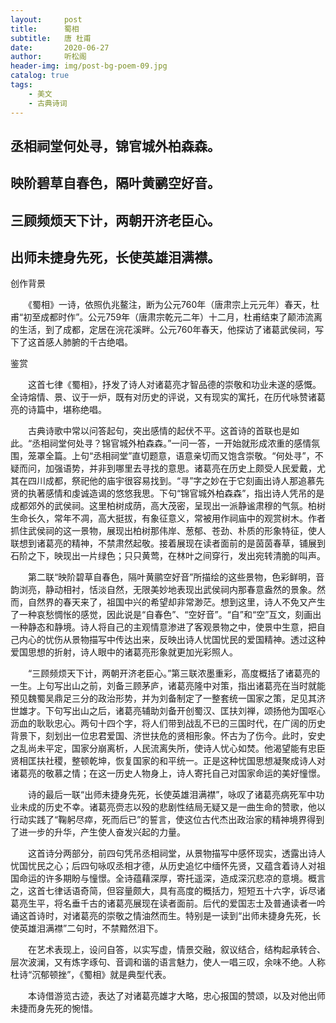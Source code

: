 ```yaml
---
layout:     post
title:      蜀相
subtitle:   唐 杜甫
date:       2020-06-27
author:     听松阁
header-img: img/post-bg-poem-09.jpg
catalog: true
tags:
    - 美文
    - 古典诗词
---
```


## 丞相祠堂何处寻，锦官城外柏森森。

## 映阶碧草自春色，隔叶黄鹂空好音。

## 三顾频烦天下计，两朝开济老臣心。

## 出师未捷身先死，长使英雄泪满襟。





创作背景



　　《蜀相》一诗，依照仇兆鳌注，断为公元760年（唐肃宗上元元年）春天，杜甫“初至成都时作”。公元759年（唐肃宗乾元二年）十二月，杜甫结束了颠沛流离的生活，到了成都，定居在浣花溪畔。公元760年春天，他探访了诸葛武侯祠，写下了这首感人肺腑的千古绝唱。







鉴赏



　　这首七律《蜀相》，抒发了诗人对诸葛亮才智品德的崇敬和功业未遂的感慨。全诗熔情、景、议于一炉，既有对历史的评说，又有现实的寓托，在历代咏赞诸葛亮的诗篇中，堪称绝唱。



　　古典诗歌中常以问答起句，突出感情的起伏不平。这首诗的首联也是如此。“丞相祠堂何处寻？锦官城外柏森森。”一问一答，一开始就形成浓重的感情氛围，笼罩全篇。上句“丞相祠堂”直切题意，语意亲切而又饱含崇敬。“何处寻”，不疑而问，加强语势，并非到哪里去寻找的意思。诸葛亮在历史上颇受人民爱戴，尤其在四川成都，祭祀他的庙宇很容易找到。“寻”字之妙在于它刻画出诗人那追慕先贤的执著感情和虔诚造谒的悠悠我思。下句“锦官城外柏森森”，指出诗人凭吊的是成都郊外的武侯祠。这里柏树成荫，高大茂密，呈现出一派静谧肃穆的气氛。柏树生命长久，常年不凋，高大挺拔，有象征意义，常被用作祠庙中的观赏树木。作者抓住武侯祠的这一景物，展现出柏树那伟岸、葱郁、苍劲、朴质的形象特征，使人联想到诸葛亮的精神，不禁肃然起敬。接着展现在读者面前的是茵茵春草，铺展到石阶之下，映现出一片绿色；只只黄莺，在林叶之间穿行，发出宛转清脆的叫声。



　　第二联“映阶碧草自春色，隔叶黄鹂空好音”所描绘的这些景物，色彩鲜明，音韵浏亮，静动相衬，恬淡自然，无限美妙地表现出武侯祠内那春意盎然的景象。然而，自然界的春天来了，祖国中兴的希望却非常渺茫。想到这里，诗人不免又产生了一种哀愁惆怅的感觉，因此说是“自春色”、“空好音”。“自”和“空”互文，刻画出一种静态和静境。诗人将自己的主观情意渗进了客观景物之中，使景中生意，把自己内心的忧伤从景物描写中传达出来，反映出诗人忧国忧民的爱国精神。透过这种爱国思想的折射，诗人眼中的诸葛亮形象就更加光彩照人。



　　“三顾频烦天下计，两朝开济老臣心。”第三联浓墨重彩，高度概括了诸葛亮的一生。上句写出山之前，刘备三顾茅庐，诸葛亮隆中对策，指出诸葛亮在当时就能预见魏蜀吴鼎足三分的政治形势，并为刘备制定了一整套统一国家之策，足见其济世雄才。下句写出山之后，诸葛亮辅助刘备开创蜀汉、匡扶刘禅，颂扬他为国呕心沥血的耿耿忠心。两句十四个字，将人们带到战乱不已的三国时代，在广阔的历史背景下，刻划出一位忠君爱国、济世扶危的贤相形象。怀古为了伤今。此时，安史之乱尚未平定，国家分崩离析，人民流离失所，使诗人忧心如焚。他渴望能有忠臣贤相匡扶社稷，整顿乾坤，恢复国家的和平统一。正是这种忧国思想凝聚成诗人对诸葛亮的敬慕之情；在这一历史人物身上，诗人寄托自己对国家命运的美好憧憬。



　　诗的最后一联“出师未捷身先死，长使英雄泪满襟”，咏叹了诸葛亮病死军中功业未成的历史不幸。诸葛亮赍志以殁的悲剧性结局无疑又是一曲生命的赞歌，他以行动实践了“鞠躬尽瘁，死而后已”的誓言，使这位古代杰出政治家的精神境界得到了进一步的升华，产生使人奋发兴起的力量。



　　这首诗分两部分，前四句凭吊丞相祠堂，从景物描写中感怀现实，透露出诗人忧国忧民之心；后四句咏叹丞相才德，从历史追忆中缅怀先贤，又蕴含着诗人对祖国命运的许多期盼与憧憬。全诗蕴藉深厚，寄托遥深，造成深沉悲凉的意境。概言之，这首七律话语奇简，但容量颇大，具有高度的概括力，短短五十六字，诉尽诸葛亮生平，将名垂千古的诸葛亮展现在读者面前。后代的爱国志士及普通读者一吟诵这首诗时，对诸葛亮的崇敬之情油然而生。特别是一读到“出师未捷身先死，长使英雄泪满襟”二句时，不禁黯然泪下。



　　在艺术表现上，设问自答，以实写虚，情景交融，叙议结合，结构起承转合、层次波澜，又有炼字琢句、音调和谐的语言魅力，使人一唱三叹，余味不绝。人称杜诗“沉郁顿挫”，《蜀相》就是典型代表。



　　本诗借游览古迹，表达了对诸葛亮雄才大略，忠心报国的赞颂，以及对他出师未捷而身先死的惋惜。

